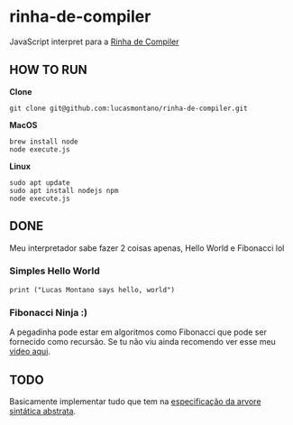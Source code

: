 # rinha-de-compiler
JavaScript interpret para a [Rinha de Compiler](https://github.com/aripiprazole/rinha-de-compiler)

## HOW TO RUN

**Clone**
```
git clone git@github.com:lucasmontano/rinha-de-compiler.git
```

**MacOS**
```
brew install node
node execute.js
```

**Linux**
```
sudo apt update
sudo apt install nodejs npm
node execute.js
```

## DONE

Meu interpretador sabe fazer 2 coisas apenas, Hello World e Fibonacci lol

### Simples Hello World
```
print ("Lucas Montano says hello, world")
```

### Fibonacci Ninja :)

A pegadinha pode estar em algoritmos como Fibonacci que pode ser fornecido como recursão. Se tu não viu ainda recomendo ver esse meu [video aqui](https://youtu.be/XfmZRS6oP3U?si=4iAyLD2SCFBRB9d0).

## TODO 
Basicamente implementar tudo que tem na [especificação da arvore sintática abstrata](https://github.com/aripiprazole/rinha-de-compiler/blob/main/SPECS.md).

